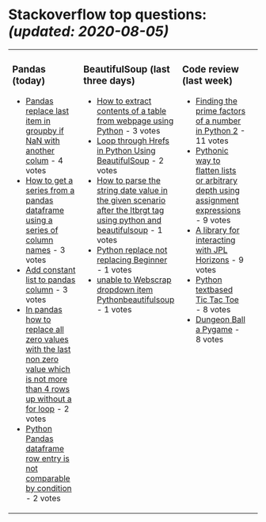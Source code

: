 # Stackoverflow top questions: *(updated: <!-- date starts -->2020-08-05<!-- date ends -->)*

<table><tr><td valign="top" width="33%">

### Pandas (today)
<!-- pandas starts -->
* [Pandas replace last item in groupby if NaN with another colum](https://stackoverflow.com/questions/63273409/pandas-replace-last-item-in-groupby-if-nan-with-another-colum) - 4 votes
* [How to get a series from a pandas dataframe using a series of column names](https://stackoverflow.com/questions/63269857/how-to-get-a-series-from-a-pandas-dataframe-using-a-series-of-column-names) - 3 votes
* [Add constant list to pandas column](https://stackoverflow.com/questions/63274430/add-constant-list-to-pandas-column) - 3 votes
* [In pandas how to replace all zero values with the last non zero value which is not more than 4 rows up without a for loop](https://stackoverflow.com/questions/63270852/in-pandas-how-to-replace-all-zero-values-with-the-last-non-zero-value-which-is) - 2 votes
* [Python Pandas dataframe row entry is not comparable by condition](https://stackoverflow.com/questions/63261862/python-pandas-dataframe-row-entry-is-not-comparable-by-condition) - 2 votes
<!-- pandas ends -->
</td><td valign="top" width="34%">


### BeautifulSoup (last three days)
<!-- beautifulsoup starts -->
* [How to extract contents of a table from webpage using Python](https://stackoverflow.com/questions/63215642/how-to-extract-contents-of-a-table-from-webpage-using-python) - 3 votes
* [Loop through Hrefs in Python Using BeautifulSoup](https://stackoverflow.com/questions/63269263/loop-through-hrefs-in-python-using-beautifulsoup) - 2 votes
* [How to parse the string date value in the given scenario after the ltbrgt tag using python and beautifulsoup](https://stackoverflow.com/questions/63220276/how-to-parse-the-string-date-value-in-the-given-scenario-after-the-br-tag-u) - 1 votes
* [Python replace not replacing Beginner](https://stackoverflow.com/questions/63274083/python-replace-not-replacing-beginner) - 1 votes
* [unable to Webscrap dropdown item Pythonbeautifulsoup](https://stackoverflow.com/questions/63260136/unable-to-webscrap-dropdown-item-pythonbeautifulsoup) - 1 votes
<!-- beautifulsoup ends -->
</td><td valign="top" width="34%">


### Сode review (last week)
<!-- python starts -->
* [Finding the prime factors of a number in Python 2](https://codereview.stackexchange.com/questions/247287/finding-the-prime-factors-of-a-number-in-python-2) - 11 votes
* [Pythonic way to flatten lists or arbitrary depth using assignment expressions](https://codereview.stackexchange.com/questions/246243/pythonic-way-to-flatten-lists-or-arbitrary-depth-using-assignment-expressions) - 9 votes
* [A library for interacting with JPL Horizons](https://codereview.stackexchange.com/questions/246205/a-library-for-interacting-with-jpl-horizons) - 9 votes
* [Python textbased Tic Tac Toe](https://codereview.stackexchange.com/questions/247290/python-text-based-tic-tac-toe) - 8 votes
* [Dungeon Ball a Pygame](https://codereview.stackexchange.com/questions/247482/dungeon-ball-a-pygame) - 8 votes
<!-- python ends -->
</td><td valign="top" width="34%">